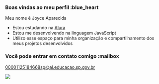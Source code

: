 ### Boas vindas ao meu perfil :blue_heart

Meu nome é Joyce Aparecida

- Estou estudando na [Alura](https://www.alura.com.br)
- Estou me desenvolvendo na linguagem JavaScript
- Utilizo esse espaço para minha organização e compartilhamento dos meus projetos desenvolvidos

### Você pode entrar em contato comigo :mailbox

00001125184668sp@al.educacao.sp.gov.br

![](https://media.tenor.com/vIKhKULkgOcAAAAj/chrisduffin-pleasantstudios.gif)


